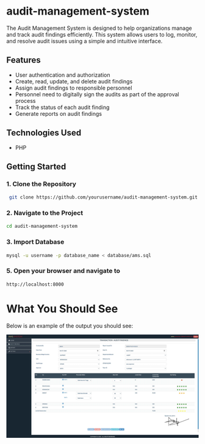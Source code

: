# audit-management-system

The Audit Management System is designed to help organizations manage and track audit findings efficiently. This system allows users to log, monitor, and resolve audit issues using a simple and intuitive interface.

## Features

- User authentication and authorization
- Create, read, update, and delete audit findings
- Assign audit findings to responsible personnel
- Personnel need to digitally sign the audits as part of the approval process
- Track the status of each audit finding
- Generate reports on audit findings

## Technologies Used
- PHP

## Getting Started

### 1. Clone the Repository

```sh
 git clone https://github.com/yourusername/audit-management-system.git
```

### 2. Navigate to the Project

```sh
cd audit-management-system
```

### 3. Import Database
```sh
mysql -u username -p database_name < database/ams.sql
```

### 5. Open your browser and navigate to
```sh
http://localhost:8000
```

 # What You Should See

 Below is an example of the output you should see:

![Screenshot of the application](images/output.jpg)